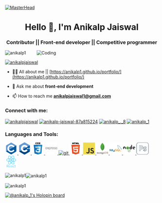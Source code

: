 [![MasterHead](https://steamuserimages-a.akamaihd.net/ugc/1661224712069230981/BFD6A13BBBF6F1A2A7FA6A6DA961E0700E98660A/?imw=1024&imh=576&ima=fit&impolicy=Letterbox&imcolor=%23000000&letterbox=true)](https://github.com/Anikalp1)

<h1 align="center">Hello 👋, I'm Anikalp Jaiswal</h1>
<h3 align="center"> Contributor || Front-end developer || Competitive programmer</h3>
<img align="right" alt="Coding" width="400" src="https://img.freepik.com/free-vector/web-development-programmer-engineering-coding-website-augmented-reality-interface-screens-developer-project-engineer-programming-software-application-design-cartoon-illustration_107791-3863.jpg">

<p align="left"> <img src="https://komarev.com/ghpvc/?username=anikalp1&label=Profile%20views&color=0e75b6&style=flat" alt="anikalp1" /> </p>

<p align="left"> <a href="https://twitter.com/anikalpjaiswal" target="blank"><img src="https://img.shields.io/twitter/follow/anikalpjaiswal?logo=twitter&style=for-the-badge" alt="anikalpjaiswal" /></a> </p>

- 👨‍💻 All about me ||  [https://anikalp1.github.io/portfolio/](https://anikalp1.github.io/portfolio/)

- 💬 Ask me about **front-end development**

- 📫 How to reach me **anikalpjaiswal1@gmail.com**

<h3 align="left">Connect with me:</h3>
<p align="left">
<a href="https://twitter.com/anikalpjaiswal" target="blank"><img align="center" src="https://raw.githubusercontent.com/rahuldkjain/github-profile-readme-generator/master/src/images/icons/Social/twitter.svg" alt="anikalpjaiswal" height="30" width="40" /></a>
<a href="https://linkedin.com/in/anikalp-jaiswal-87a815224" target="blank"><img align="center" src="https://raw.githubusercontent.com/rahuldkjain/github-profile-readme-generator/master/src/images/icons/Social/linked-in-alt.svg" alt="anikalp-jaiswal-87a815224" height="30" width="40" /></a>
<a href="https://instagram.com/anikalp_._8" target="blank"><img align="center" src="https://raw.githubusercontent.com/rahuldkjain/github-profile-readme-generator/master/src/images/icons/Social/instagram.svg" alt="anikalp_._8" height="30" width="40" /></a>
<a href="https://www.codechef.com/users/anikalp_1" target="blank"><img align="center" src="https://github.com/Anikalp1/CodeChefMMMUTChapter/blob/main/assets/CodeChef.png" alt="anikalp_1" height="30" width="40" /></a>
</p>

<h3 align="left">Languages and Tools:</h3>
<p align="left"> <a href="https://www.cprogramming.com/" target="_blank" rel="noreferrer"> <img src="https://raw.githubusercontent.com/devicons/devicon/master/icons/c/c-original.svg" alt="c" width="40" height="40"/> </a> <a href="https://www.w3schools.com/cpp/" target="_blank" rel="noreferrer"> <img src="https://raw.githubusercontent.com/devicons/devicon/master/icons/cplusplus/cplusplus-original.svg" alt="cplusplus" width="40" height="40"/> </a> <a href="https://www.w3schools.com/css/" target="_blank" rel="noreferrer"> <img src="https://raw.githubusercontent.com/devicons/devicon/master/icons/css3/css3-original-wordmark.svg" alt="css3" width="40" height="40"/> </a> <a href="https://expressjs.com" target="_blank" rel="noreferrer"> <img src="https://raw.githubusercontent.com/devicons/devicon/master/icons/express/express-original-wordmark.svg" alt="express" width="40" height="40"/> </a> <a href="https://git-scm.com/" target="_blank" rel="noreferrer"> <img src="https://www.vectorlogo.zone/logos/git-scm/git-scm-icon.svg" alt="git" width="40" height="40"/> </a> <a href="https://www.w3.org/html/" target="_blank" rel="noreferrer"> <img src="https://raw.githubusercontent.com/devicons/devicon/master/icons/html5/html5-original-wordmark.svg" alt="html5" width="40" height="40"/> </a> <a href="https://developer.mozilla.org/en-US/docs/Web/JavaScript" target="_blank" rel="noreferrer"> <img src="https://raw.githubusercontent.com/devicons/devicon/master/icons/javascript/javascript-original.svg" alt="javascript" width="40" height="40"/> </a> <a href="https://www.mongodb.com/" target="_blank" rel="noreferrer"> <img src="https://raw.githubusercontent.com/devicons/devicon/master/icons/mongodb/mongodb-original-wordmark.svg" alt="mongodb" width="40" height="40"/> </a> <a href="https://www.mysql.com/" target="_blank" rel="noreferrer"> <img src="https://raw.githubusercontent.com/devicons/devicon/master/icons/mysql/mysql-original-wordmark.svg" alt="mysql" width="40" height="40"/> </a> <a href="https://nodejs.org" target="_blank" rel="noreferrer"> <img src="https://raw.githubusercontent.com/devicons/devicon/master/icons/nodejs/nodejs-original-wordmark.svg" alt="nodejs" width="40" height="40"/> </a> <a href="https://www.photoshop.com/en" target="_blank" rel="noreferrer"> <img src="https://raw.githubusercontent.com/devicons/devicon/master/icons/photoshop/photoshop-line.svg" alt="photoshop" width="40" height="40"/> </a> <a href="https://reactjs.org/" target="_blank" rel="noreferrer"> <img src="https://raw.githubusercontent.com/devicons/devicon/master/icons/react/react-original-wordmark.svg" alt="react" width="40" height="40"/> </a> </p>

<p><img align="left" src="https://github-readme-stats.vercel.app/api/top-langs?username=anikalp1&show_icons=true&locale=en&layout=compact" alt="anikalp1" /></p>

<p><img align="center" src="https://github-readme-stats.vercel.app/api?username=anikalp1&show_icons=true&locale=en" alt="anikalp1" /></p>

<p><img align="center" src="https://github-readme-streak-stats.herokuapp.com/?user=anikalp1&" alt="anikalp1" /></p>

[![@anikalp_1's Holopin board](https://holopin.me/anikalp_1)](https://holopin.io/@anikalp_1)
